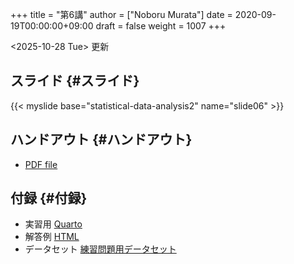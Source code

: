 +++
title = "第6講"
author = ["Noboru Murata"]
date = 2020-09-19T00:00:00+09:00
draft = false
weight = 1007
+++

<span class="timestamp-wrapper"><span class="timestamp">&lt;2025-10-28 Tue&gt; </span></span> 更新


## スライド {#スライド}

{{< myslide base="statistical-data-analysis2" name="slide06" >}}


## ハンドアウト {#ハンドアウト}

-   [PDF file](https://noboru-murata.github.io/statistical-data-analysis2/pdfs/slide06.pdf)


## 付録 {#付録}

-   実習用 [Quarto](https://raw.githubusercontent.com/noboru-murata/statistical-data-analysis2/refs/heads/master/docs/code/practice06.qmd)
-   解答例 [HTML](https://noboru-murata.github.io/statistical-data-analysis2/code/practice06.html)
-   データセット [練習問題用データセット](https://noboru-murata.github.io/statistical-data-analysis2/data/data06.zip)
